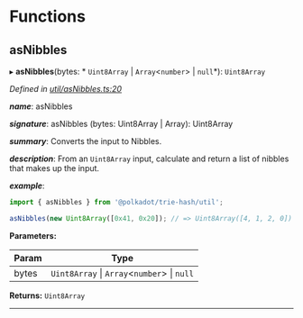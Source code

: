 

# Functions

<a id="asnibbles"></a>

##  asNibbles

▸ **asNibbles**(bytes: * `Uint8Array` &#124; `Array`<`number`> &#124; `null`*): `Uint8Array`

*Defined in [util/asNibbles.ts:20](https://github.com/polkadot-js/common/blob/40f3ceb/packages/trie-hash/src/util/asNibbles.ts#L20)*

*__name__*: asNibbles

*__signature__*: asNibbles (bytes: Uint8Array | Array): Uint8Array

*__summary__*: Converts the input to Nibbles.

*__description__*: From an `Uint8Array` input, calculate and return a list of nibbles that makes up the input.

*__example__*:   
```javascript
import { asNibbles } from '@polkadot/trie-hash/util';

asNibbles(new Uint8Array([0x41, 0x20]); // => Uint8Array([4, 1, 2, 0])
```

**Parameters:**

| Param | Type |
| ------ | ------ |
| bytes |  `Uint8Array` &#124; `Array`<`number`> &#124; `null`|

**Returns:** `Uint8Array`

___

